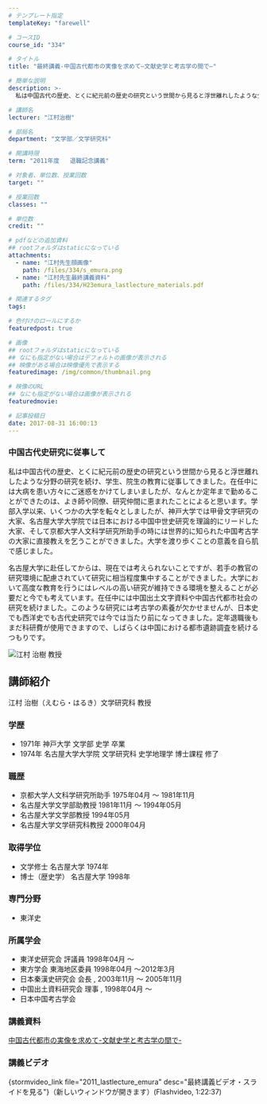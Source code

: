 ```yaml
---
# テンプレート指定
templateKey: "farewell"

# コースID
course_id: "334"

# タイトル
title: "最終講義-中国古代都市の実像を求めて—文献史学と考古学の間で—"

# 簡単な説明
description: >-
  私は中国古代の歴史、とくに紀元前の歴史の研究という世間から見ると浮世離れしたような分野の研究を続け、学生、院生の教育に従事してきました。在任中には大病を患い方々にご迷惑をかけてしまいましたが、なん...

# 講師名
lecturer: "江村治樹"

# 部局名
department: "文学部／文学研究科"

# 開講時限
term: "2011年度	退職記念講義"

# 対象者、単位数、授業回数
target: ""

# 授業回数
classes: ""

# 単位数
credit: ""

# pdfなどの追加資料
## rootフォルダはstaticになっている
attachments: 
  - name: "江村先生顔画像" 
    path: /files/334/s_emura.png
  - name: "江村先生最終講義資料" 
    path: /files/334/H23emura_lastlecture_materials.pdf

# 関連するタグ
tags:

# 色付けのロールにするか
featuredpost: true

# 画像
## rootフォルダはstaticになっている
## なにも指定がない場合はデフォルトの画像が表示される
## 映像がある場合は映像優先で表示する
featuredimage: /img/common/thumbnail.png

# 映像のURL
## なにも指定がない場合は画像が表示される
featuredmovie: 

# 記事投稿日
date: 2017-08-31 16:00:13
---
```


### 中国古代史研究に従事して

私は中国古代の歴史、とくに紀元前の歴史の研究という世間から見ると浮世離れしたような分野の研究を続け、学生、院生の教育に従事してきました。在任中には大病を患い方々にご迷惑をかけてしまいましたが、なんとか定年まで勤めることができたのは、よき師や同僚、研究仲間に恵まれたことによると思います。学部入学以来、いくつかの大学を転々としましたが、神戸大学では甲骨文字研究の大家、名古屋大学大学院では日本における中国中世史研究を理論的にリードした大家、そして京都大学人文科学研究所助手の時には世界的に知られた中国考古学の大家に直接教えを乞うことができました。大学を渡り歩くことの意義を自ら肌で感じました。

名古屋大学に赴任してからは、現在では考えられないことですが、若手の教官の研究環境に配慮されていて研究に相当程度集中することができました。大学において高度な教育を行うにはレベルの高い研究が維持できる環境を整えることが必要だと今でも考えています。在任中には中国出土文字資料や中国古代都市社会の研究を続けました。このような研究には考古学の素養が欠かせませんが、日本史でも西洋史でも古代史研究では今では当たり前になってきました。定年退職後もまだ科研費が使用できますので、しばらくは中国における都市遺跡調査を続けるつもりです。


![江村 治樹 教授](/files/334/s_emura.png) 
## 講師紹介

江村 治樹（えむら・はるき）文学研究科 教授

### 学歴

* 1971年 神戸大学 文学部 史学 卒業
* 1974年 名古屋大学大学院 文学研究科 史学地理学 博士課程 修了

### 職歴

* 京都大学人文科学研究所助手 1975年04月 〜 1981年11月
* 名古屋大学文学部助教授 1981年11月 〜 1994年05月
* 名古屋大学文学部教授 1994年05月
* 名古屋大学文学研究科教授 2000年04月

### 取得学位

* 文学修士 名古屋大学 1974年
* 博士（歴史学） 名古屋大学 1998年

### 専門分野

* 東洋史

### 所属学会

* 東洋史研究会 評議員 1998年04月 〜
* 東方学会 東海地区委員 1998年04月 〜2012年3月
* 日本秦漢史研究会 会長 , 2003年11月 〜 2005年11月
* 中国出土資料研究会 理事 , 1998年04月 〜
* 日本中国考古学会


### 講義資料

[中国古代都市の実像を求めて-文献史学と考古学の間で-](/files/334/H23emura_lastlecture_materials.pdf) 

### 講義ビデオ

{stormvideo_link file="2011_lastlecture_emura" desc="最終講義ビデオ・スライドを見る"}（新しいウィンドウが開きます）(Flashvideo, 1:22:37)